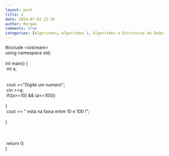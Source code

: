 ```yaml
---
layout: post
title: 2
date: 2024-07-02 22:36
author: Morgao
comments: true
categories: [Algoritmos, Algoritmos 1, Algoritmos e Estruturas de Dados, beecrowd, Curiosidades, Linguagem C, Programação]
---
```

#include &lt;iostream&gt;<br />
using namespace std;<br />
<br />
int main() {<br />
<span style="white-space: pre;"> </span>int a;<br />
<span style="white-space: pre;"> </span><br />
<span style="white-space: pre;"> </span><br />
<span style="white-space: pre;"> </span>cout &lt;&lt;"Digite um numero";<br />
<span style="white-space: pre;"> </span>cin &gt;&gt;a;<br />
<span style="white-space: pre;"> </span>if((a&gt;=10) &amp;&amp; (a&lt;=100))<br />
<span style="white-space: pre;"> </span>{<br />
<span style="white-space: pre;">  </span>cout &lt;&lt; " esta na faixa entre 10 e 100 !";<br />
<span style="white-space: pre;">  </span>}<br />
<br />
<span style="white-space: pre;"> </span><br />
<span style="white-space: pre;"> </span><br />
<span style="white-space: pre;"> </span>return 0;<br />
}

